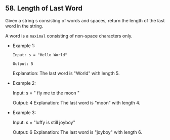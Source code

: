 ## 58. Length of Last Word

Given a string s consisting of words and spaces, return the length of the last word in the string.

A word is a `maximal`
consisting of non-space characters only.

- Example 1:

      Input: s = "Hello World"

      Output: 5

  Explanation: The last word is "World" with length 5.

- Example 2:

  Input: s = " fly me to the moon "

  Output: 4
  Explanation: The last word is "moon" with length 4.

- Example 3:

  Input: s = "luffy is still joyboy"

  Output: 6
  Explanation: The last word is "joyboy" with length 6.
